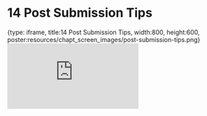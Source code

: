 # 14 Post Submission Tips
 
{type: iframe, title:14 Post Submission Tips, width:800, height:600, poster:resources/chapt_screen_images/post-submission-tips.png}
![](https://hutchdatascience.org/NIH_Data_Sharing/no_toc/post-submission-tips.html)
 

 
